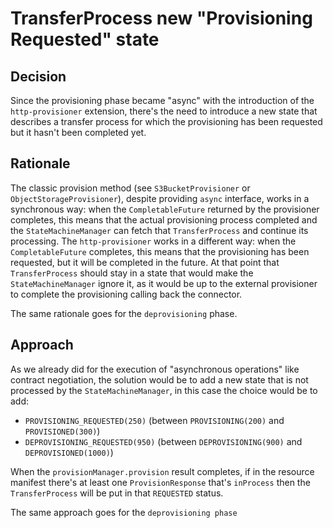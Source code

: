 # TransferProcess new "Provisioning Requested" state

## Decision

Since the provisioning phase became "async" with the introduction of the `http-provisioner` extension,
there's the need to introduce a new state that describes a transfer process for which the provisioning has been requested 
but it hasn't been completed yet.

## Rationale

The classic provision method (see `S3BucketProvisioner` or `ObjectStorageProvisioner`), despite providing `async` interface, 
works in a synchronous way: when the `CompletableFuture` returned by the provisioner completes, this means that the actual 
provisioning process completed and the `StateMachineManager` can fetch that `TransferProcess` and continue its processing.
The `http-provisioner` works in a different way: when the `CompletableFuture` completes, this means that the provisioning 
has been requested, but it will be completed in the future. At that point that `TransferProcess` should stay in a state 
that would make the `StateMachineManager` ignore it, as it would be up to the external provisioner to complete the provisioning 
calling back the connector.

The same rationale goes for the `deprovisioning` phase.

## Approach

As we already did for the execution of "asynchronous operations" like contract negotiation, the solution would be to add 
a new state that is not processed by the `StateMachineManager`, in this case the choice would be to add:
- `PROVISIONING_REQUESTED(250)` (between `PROVISIONING(200)` and `PROVISIONED(300)`)
- `DEPROVISIONING_REQUESTED(950)` (between `DEPROVISIONING(900)` and `DEPROVISIONED(1000)`)

When the `provisionManager.provision` result completes, if in the resource manifest there's at least one `ProvisionResponse` 
that's `inProcess` then the `TransferProcess` will be put in that `REQUESTED` status.

The same approach goes for the `deprovisioning phase`